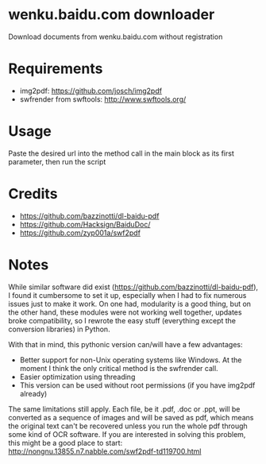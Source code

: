 # wenku.baidu.com downloader

Download documents from wenku.baidu.com without registration

# Requirements

* img2pdf: https://github.com/josch/img2pdf
* swfrender from swftools: http://www.swftools.org/

# Usage

Paste the desired url into the method call in the main block as its first parameter, then run the script

# Credits

* https://github.com/bazzinotti/dl-baidu-pdf
* https://github.com/Hacksign/BaiduDoc/
* https://github.com/zyp001a/swf2pdf

# Notes

While similar software did exist (https://github.com/bazzinotti/dl-baidu-pdf), I found it cumbersome to set it up, especially when I had to fix numerous issues just to make it work. On one had, modularity is a good thing, but on the other hand, these modules were not working well together, updates broke compatibility, so I rewrote the easy stuff (everything except the conversion libraries) in Python.

With that in mind, this pythonic version can/will have a few advantages:

* Better support for non-Unix operating systems like Windows. At the moment I think the only critical method is the swfrender call.
* Easier optimization using threading
* This version can be used without root permissions (if you have img2pdf already)

The same limitations still apply. Each file, be it .pdf, .doc or .ppt, will be converted as a sequence of images and will be saved as pdf, which means the original text can't be recovered unless you run the whole pdf through some kind of OCR software. If you are interested in solving this problem, this might be a good place to start: http://nongnu.13855.n7.nabble.com/swf2pdf-td119700.html
